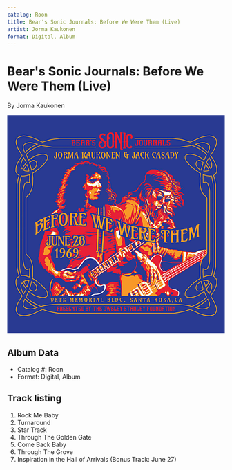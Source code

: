 ```yaml
---
catalog: Roon
title: Bear's Sonic Journals: Before We Were Them (Live)
artist: Jorma Kaukonen
format: Digital, Album
---
```


# Bear's Sonic Journals: Before We Were Them (Live)

By Jorma Kaukonen

![](../../assets/albumcovers/Jorma_Kaukonen-Bears_Sonic_Journals-_Before_We_Were_Them_Live.png)

## Album Data

- Catalog #: Roon
- Format: Digital, Album


## Track listing


1. Rock Me Baby
2. Turnaround
3. Star Track
4. Through The Golden Gate
5. Come Back Baby
6. Through The Grove
7. Inspiration in the Hall of Arrivals (Bonus Track: June 27)

